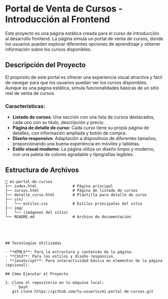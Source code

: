 # Portal de Venta de Cursos - Introducción al Frontend

Este proyecto es una página estática creada para el curso de introducción al desarrollo frontend. La página simula un portal de venta de cursos, donde los usuarios pueden explorar diferentes opciones de aprendizaje y obtener información sobre los cursos disponibles.

## Descripción del Proyecto

El propósito de este portal es ofrecer una experiencia visual atractiva y fácil de navegar para que los usuarios puedan ver los cursos disponibles. Aunque es una página estática, simula funcionalidades básicas de un sitio real de venta de cursos.

### Características:

- **Listado de cursos**: Una sección con una lista de cursos destacados, cada uno con su título, descripción y precio.
- **Página de detalle de curso**: Cada curso tiene su propia página de detalles, con información ampliada y botón de compra.
- **Diseño responsivo**: Adaptación a dispositivos de diferentes tamaños, proporcionando una buena experiencia en móviles y tabletas.
- **Estilo visual moderno**: La página utiliza un diseño limpio y moderno, con una paleta de colores agradable y tipografías legibles.

## Estructura de Archivos

```plaintext
📂 mi-portal-de-cursos
├── index.html                # Página principal
├── cursos.html               # Página de listado de cursos
├── detalle_curso.html        # Plantilla para detalle de curso
├── css/
│   └── estilos.css           # Estilos principales del sitio
├── img/
│   └── (imágenes del sitio)
└── README.md                 # Archivo de documentación





## Tecnologías Utilizadas

- **HTML5**: Para la estructura y contenido de la página.
- **CSS3**: Para los estilos y diseño responsivo.
- **JavaScript**: Para interactividad básica en elementos de la página (opcional).

## Cómo Ejecutar el Proyecto

1. Clona el repositorio en tu máquina local:
   ```bash
   git clone https://github.com/tu-usuario/mi-portal-de-cursos.git
